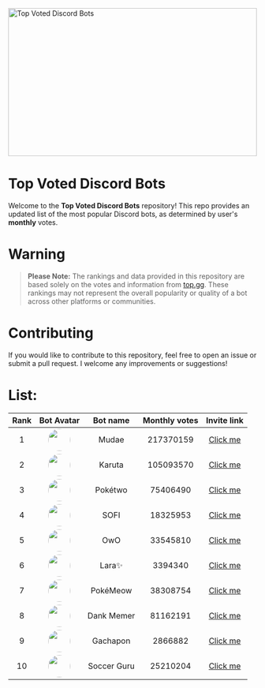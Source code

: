 <img src="https://miro.medium.com/v2/resize:fit:1400/0*HZPDFAVijYC-uNJ6.png" alt="Top Voted Discord Bots" height="300" width="100%">

# Top Voted Discord Bots

Welcome to the **Top Voted Discord Bots** repository! This repo provides an updated list of the most popular Discord bots, as determined by user's **monthly** votes.

# Warning
> **Please Note:** The rankings and data provided in this repository are based solely on the votes and information from [top.gg](https://top.gg/). These rankings may not represent the overall popularity or quality of a bot across other platforms or communities.

# Contributing

If you would like to contribute to this repository, feel free to open an issue or submit a pull request. I welcome any improvements or suggestions!

# List:



| Rank | Bot Avatar | Bot name        | Monthly votes | Invite link  |
|:----:|:----------:|:-----------------:|:--------------:|:------------:|
| 1 | <img src="https://cdn.discordapp.com/avatars/432610292342587392/https://cdn.discordapp.com/avatars/432610292342587392/29cb28fbf65a3958105026ab03abd306.png.png" width="45" height="45" style="border-radius: 50%"/> | Mudae | 217370159 | [Click me](https://discord.com/api/oauth2/authorize?client_id=432610292342587392&permissions=537159744&scope=applications.commands%20bot) |
| 2 | <img src="https://cdn.discordapp.com/avatars/646937666251915264/https://cdn.discordapp.com/avatars/646937666251915264/0e54d87446f106d1fd58385295ae9deb.png.png" width="45" height="45" style="border-radius: 50%"/> | Karuta | 105093570 | [Click me](https://discordapp.com/oauth2/authorize?client_id=646937666251915264&permissions=379969&scope=bot) |
| 3 | <img src="https://cdn.discordapp.com/avatars/716390085896962058/https://cdn.discordapp.com/avatars/716390085896962058/3031fa9e2fabde1652a57ab33f4d7f37.png.png" width="45" height="45" style="border-radius: 50%"/> | Pokétwo | 75406490 | [Click me](https://discord.com/oauth2/authorize?client_id=716390085896962058&scope=bot%20applications.commands&permissions=388168) |
| 4 | <img src="https://cdn.discordapp.com/avatars/853629533855809596/https://cdn.discordapp.com/avatars/853629533855809596/a_4e9b12420d607a91fe65c3f7a035398f.png.png" width="45" height="45" style="border-radius: 50%"/> | SOFI | 18325953 | [Click me](https://discord.com/api/oauth2/authorize?client_id=853629533855809596&scope=bot+applications.commands&permissions=515396455521) |
| 5 | <img src="https://cdn.discordapp.com/avatars/408785106942164992/https://cdn.discordapp.com/avatars/408785106942164992/1a449430e3a9a830efebb8c57917f943.png.png" width="45" height="45" style="border-radius: 50%"/> | OwO | 33545810 | [Click me](https://discordapp.com/oauth2/authorize?client_id=408785106942164992&permissions=1074120776&scope=bot) |
| 6 | <img src="https://cdn.discordapp.com/avatars/944016826751389717/https://cdn.discordapp.com/avatars/944016826751389717/bed9c32e0163818549e7abcd3f2221f2.png.png" width="45" height="45" style="border-radius: 50%"/> | Lara✨ | 3394340 | [Click me](https://discord.com/api/oauth2/authorize?client_id=944016826751389717&permissions=279176400136&scope=bot%20applications.commands) |
| 7 | <img src="https://cdn.discordapp.com/avatars/664508672713424926/https://cdn.discordapp.com/avatars/664508672713424926/3fdd274cd284dc45dda6c7cad6b9e1b2.png.png" width="45" height="45" style="border-radius: 50%"/> | PokéMeow | 38308754 | [Click me](https://discord.com/oauth2/authorize?client_id=664508672713424926&scope=bot%20applications.commands&permissions=388168) |
| 8 | <img src="https://cdn.discordapp.com/avatars/270904126974590976/https://cdn.discordapp.com/avatars/270904126974590976/a_24778db4737114253ac3b30f45f1979f.png.png" width="45" height="45" style="border-radius: 50%"/> | Dank Memer | 81162191 | [Click me](https://discord.com/oauth2/authorize?client_id=270904126974590976&scope=bot%20applications.commands&permissions=105227086912&redirect_uri=https%3A%2F%2Fdankmemer.lol%2Flanding%3Fsource%3Dtopgg&response_type=code) |
| 9 | <img src="https://cdn.discordapp.com/avatars/815289915557675118/https://cdn.discordapp.com/avatars/815289915557675118/30e8f3c76c64cf22300683ddcd082984.png.png" width="45" height="45" style="border-radius: 50%"/> | Gachapon | 2866882 | [Click me](https://discord.com/api/oauth2/authorize?client_id=815289915557675118&permissions=8&redirect_uri=https%3A%2F%2Fgachapon.me%2Foauth%2Fredirect&scope=bot%20applications.commands) |
| 10 | <img src="https://cdn.discordapp.com/avatars/668075833780469772/https://cdn.discordapp.com/avatars/668075833780469772/664d980a7d6dd3667cc8f01457cec3da.png.png" width="45" height="45" style="border-radius: 50%"/> | Soccer Guru | 25210204 | [Click me](https://discord.com/oauth2/authorize?client_id=668075833780469772&scope=bot+applications.commands&permissions=388160) |
